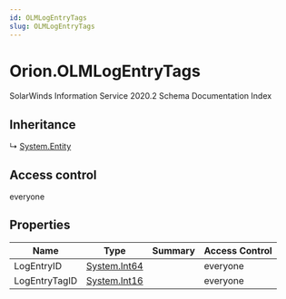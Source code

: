 ```yaml
---
id: OLMLogEntryTags
slug: OLMLogEntryTags
---
```


# Orion.OLMLogEntryTags

SolarWinds Information Service 2020.2 Schema Documentation Index

## Inheritance

↳ [System.Entity](./../System/Entity)

## Access control

everyone

## Properties

| Name | Type | Summary | Access Control |
| ------ | ------ | ------ | ------ |
| LogEntryID | [System.Int64](https://docs.microsoft.com/en-us/dotnet/api/system.int64) |  | everyone |
| LogEntryTagID | [System.Int16](https://docs.microsoft.com/en-us/dotnet/api/system.int16) |  | everyone |

